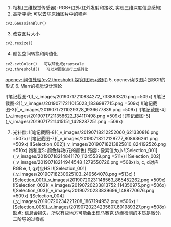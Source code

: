 1. 相机(三维视觉传感器): RGB+红外(红外发射和接收, 实现三维深度信息感知)
2. 高斯平滑: 可以去除原始图片中的噪声
```
cv2.GaussianBlur()
```
3. 改变图片大小
```
cv2.resize()
```
4. 颜色空间转换和阈值化
```
cv2.cvtColor()   可以转化成grayscale
cv2.threshold()   可以对图像进行二值转化
```
[opencv: 阈值处理(cv2.threshold) 探究(图示+源码)](https://blog.csdn.net/JNingWei/article/details/77747959)
5. opencv读取图片是BGR的形式
6. Marr的视觉设计理论

![笔记截图-1](_v_images/20190717210834272_733893320.png =509x)
![笔记截图-2](_v_images/20190717211015023_1836987715.png =509x)
![笔记截图-3](_v_images/20190717211029328_1936677839.png =509x)
![笔记截图-4](_v_images/20190717211358622_134117498.png =509x)
![笔记截图-5](_v_images/20190717211415151_1428287251.png =509x)

7. 光补偿: 
![笔记截图-8](_v_images/20190718212252060_621330816.png =507x)
![笔记截图-7](_v_images/20190718212128777_808636261.png =509x)
![Selection_002](_v_images/20190718213825810_824192526.png =510x)
饱和度S: 颜色鲜艳(花的颜色)
亮度I: 像素值大小
![Selection_001](_v_images/20190718214841170_11245539.png =511x)
![Selection_002](_v_images/20190718214944548_1279550726.png =508x)
b, c, d对应RGB
e, f, g对应HSI
![Selection_001](_v_images/20190718230625103_249564078.png =513x)
![Selection_001](_v_images/20190720231148563_865452262.png =509x)
![Selection_002](_v_images/20190720233813752_114350975.png =506x)
![Selection_003](_v_images/20190720233839696_1488770676.png =509x)
![Selection_004](_v_images/20190720234221208_1867194952.png =506x)
![Selection_005](_v_images/20190720234235607_601989327.png =508x)
缺点: 信息会损失，所以有些地方可能会出现马赛克
边缘检测的本质是微分，二阶导的过零点